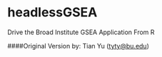 # headlessGSEA
Drive the Broad Institute GSEA Application From R



####Original Version by: Tian Yu (tyty@bu.edu)
